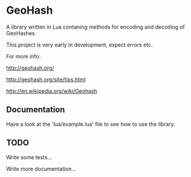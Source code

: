 # GeoHash #

A library written in Lua contaning methods for encoding and decoding of GeoHashes.

This project is very early in development, expect errors etc.

For more info:

http://geohash.org/

http://geohash.org/site/tips.html

http://en.wikipedia.org/wiki/Geohash

## Documentation ##

Have a look at the 'lua/example.lua' file to see how to use the library.

## TODO ##

Write some tests...

Write more documentation...
